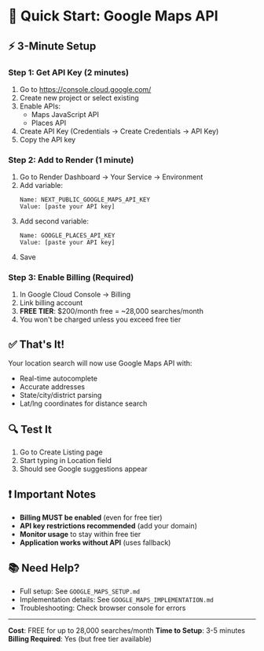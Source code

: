 # 🚀 Quick Start: Google Maps API

## ⚡ 3-Minute Setup

### Step 1: Get API Key (2 minutes)
1. Go to https://console.cloud.google.com/
2. Create new project or select existing
3. Enable APIs:
   - Maps JavaScript API
   - Places API
4. Create API Key (Credentials → Create Credentials → API Key)
5. Copy the API key

### Step 2: Add to Render (1 minute)
1. Go to Render Dashboard → Your Service → Environment
2. Add variable:
   ```
   Name: NEXT_PUBLIC_GOOGLE_MAPS_API_KEY
   Value: [paste your API key]
   ```
3. Add second variable:
   ```
   Name: GOOGLE_PLACES_API_KEY
   Value: [paste your API key]
   ```
4. Save

### Step 3: Enable Billing (Required)
1. In Google Cloud Console → Billing
2. Link billing account
3. **FREE TIER**: $200/month free = ~28,000 searches/month
4. You won't be charged unless you exceed free tier

## ✅ That's It!

Your location search will now use Google Maps API with:
- Real-time autocomplete
- Accurate addresses
- State/city/district parsing
- Lat/lng coordinates for distance search

## 🔍 Test It

1. Go to Create Listing page
2. Start typing in Location field
3. Should see Google suggestions appear

## ❗ Important Notes

- **Billing MUST be enabled** (even for free tier)
- **API key restrictions recommended** (add your domain)
- **Monitor usage** to stay within free tier
- **Application works without API** (uses fallback)

## 📚 Need Help?

- Full setup: See `GOOGLE_MAPS_SETUP.md`
- Implementation details: See `GOOGLE_MAPS_IMPLEMENTATION.md`
- Troubleshooting: Check browser console for errors

---

**Cost**: FREE for up to 28,000 searches/month
**Time to Setup**: 3-5 minutes
**Billing Required**: Yes (but free tier available)

